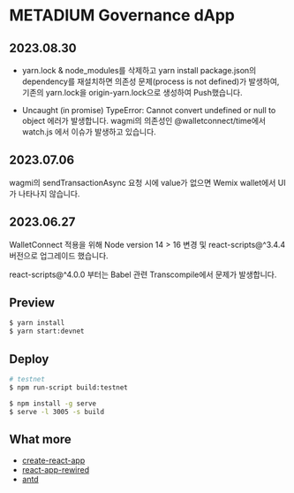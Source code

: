 # METADIUM Governance dApp

## 2023.08.30

- yarn.lock & node_modules를 삭제하고 yarn install package.json의 dependency를 재설치하면 의존성 문제(process is not defined)가 발생하여, 기존의 yarn.lock을 origin-yarn.lock으로 생성하여 Push했습니다.

- Uncaught (in promise) TypeError: Cannot convert undefined or null to object 에러가 발생합니다. wagmi의 의존성인 @walletconnect/time에서 watch.js 에서 이슈가 발생하고 있습니다.

## 2023.07.06

wagmi의 sendTransactionAsync 요청 시에 value가 없으면 Wemix wallet에서 UI가 나타나지 않습니다.

## 2023.06.27

WalletConnect 적용을 위해 Node version 14 > 16 변경 및 react-scripts@^3.4.4 버전으로 업그레이드 했습니다.

react-scripts@^4.0.0 부터는 Babel 관련 Transcompile에서 문제가 발생합니다.

## Preview

```bash
$ yarn install
$ yarn start:devnet
```

## Deploy

```bash
# testnet
$ npm run-script build:testnet

$ npm install -g serve
$ serve -l 3005 -s build
```

## What more

- [create-react-app](https://github.com/facebookincubator/create-react-app)
- [react-app-rewired](https://github.com/timarney/react-app-rewired)
- [antd](http://github.com/ant-design/ant-design/)
